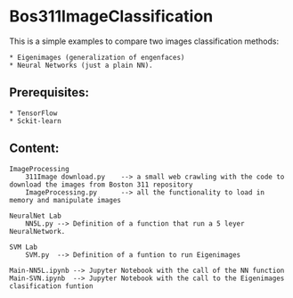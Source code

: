 # Bos311ImageClassification

This is a simple examples to compare two images classification methods: 

	* Eigenimages (generalization of engenfaces)
	* Neural Networks (just a plain NN). 

## Prerequisites:

	* TensorFlow 
	* Sckit-learn

## Content:  


	ImageProcessing  
		311Image download.py 	--> a small web crawling with the code to download the images from Boston 311 repository  
		ImageProcessing.py 		--> all the functionality to load in memory and manipulate images  
  
	NeuralNet Lab  
		NN5L.py --> Definition of a function that run a 5 leyer NeuralNetwork.
	
	SVM Lab
		SVM.py 	--> Definition of a funtion to run Eigenimages

	Main-NN5L.ipynb --> Jupyter Notebook with the call of the NN function
	Main-SVN.ipynb 	--> Jupyter Notebook with the call to the Eigenimages clasification funtion
